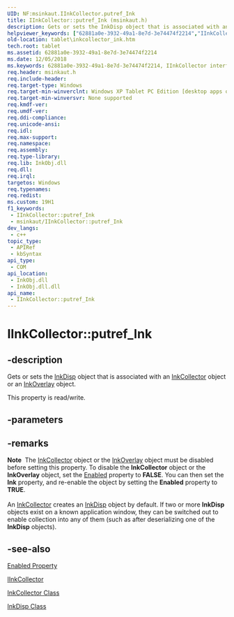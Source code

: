 ```yaml
---
UID: NF:msinkaut.IInkCollector.putref_Ink
title: IInkCollector::putref_Ink (msinkaut.h)
description: Gets or sets the InkDisp object that is associated with an InkCollector object or an InkOverlay object.
helpviewer_keywords: ["62881a0e-3932-49a1-8e7d-3e74474f2214","IInkCollector interface [Tablet PC]","Ink property","IInkCollector.Ink","IInkCollector.get_Ink","IInkCollector.putref_Ink","IInkCollector::Ink","IInkCollector::get_Ink","IInkCollector::putref_Ink","Ink property [Tablet PC]","Ink property [Tablet PC]","IInkCollector interface","InkCollector.get_Ink","get_Ink","msinkaut/IInkCollector::Ink","msinkaut/IInkCollector::get_Ink","msinkaut/IInkCollector::putref_Ink","putref_Ink","tablet.inkcollector_ink"]
old-location: tablet\inkcollector_ink.htm
tech.root: tablet
ms.assetid: 62881a0e-3932-49a1-8e7d-3e74474f2214
ms.date: 12/05/2018
ms.keywords: 62881a0e-3932-49a1-8e7d-3e74474f2214, IInkCollector interface [Tablet PC],Ink property, IInkCollector.Ink, IInkCollector.get_Ink, IInkCollector.putref_Ink, IInkCollector::Ink, IInkCollector::get_Ink, IInkCollector::putref_Ink, Ink property [Tablet PC], Ink property [Tablet PC],IInkCollector interface, InkCollector.get_Ink, get_Ink, msinkaut/IInkCollector::Ink, msinkaut/IInkCollector::get_Ink, msinkaut/IInkCollector::putref_Ink, putref_Ink, tablet.inkcollector_ink
req.header: msinkaut.h
req.include-header: 
req.target-type: Windows
req.target-min-winverclnt: Windows XP Tablet PC Edition [desktop apps only]
req.target-min-winversvr: None supported
req.kmdf-ver: 
req.umdf-ver: 
req.ddi-compliance: 
req.unicode-ansi: 
req.idl: 
req.max-support: 
req.namespace: 
req.assembly: 
req.type-library: 
req.lib: InkObj.dll
req.dll: 
req.irql: 
targetos: Windows
req.typenames: 
req.redist: 
ms.custom: 19H1
f1_keywords:
 - IInkCollector::putref_Ink
 - msinkaut/IInkCollector::putref_Ink
dev_langs:
 - c++
topic_type:
 - APIRef
 - kbSyntax
api_type:
 - COM
api_location:
 - InkObj.dll
 - InkObj.dll.dll
api_name:
 - IInkCollector::putref_Ink
---
```


# IInkCollector::putref_Ink


## -description

Gets or sets the <a href="/windows/desktop/tablet/inkdisp-class">InkDisp</a> object that is associated with an <a href="/windows/desktop/tablet/inkcollector-class">InkCollector</a> object or an <a href="/windows/desktop/tablet/inkoverlay-class">InkOverlay</a> object.



This property is read/write.

## -parameters

## -remarks

<div class="alert"><b>Note</b>  The <a href="/windows/desktop/tablet/inkcollector-class">InkCollector</a> object or the <a href="/windows/desktop/tablet/inkoverlay-class">InkOverlay</a> object must be disabled before setting this property. To disable the <b>InkCollector</b> object or the <b>InkOverlay</b> object, set the <a href="/windows/desktop/api/msinkaut/nf-msinkaut-iinkcollector-get_enabled">Enabled</a> property to <b>FALSE</b>. You can then set the <b>Ink</b> property, and re-enable the object by setting the <b>Enabled</b> property to <b>TRUE</b>.</div>
<div> </div>
An <a href="/windows/desktop/tablet/inkcollector-class">InkCollector</a> creates an <a href="/windows/desktop/tablet/inkdisp-class">InkDisp</a> object by default. If two or more <b>InkDisp</b> objects exist on a known application window, they can be switched out to enable collection into any of them (such as after deserializing one of the <b>InkDisp</b> objects).

## -see-also

<a href="/windows/desktop/api/msinkaut/nf-msinkaut-iinkcollector-get_enabled">Enabled Property</a>



<a href="https://msdn.microsoft.com/en-us/library/Mt846796(v=VS.85).aspx">IInkCollector</a>



<a href="/windows/desktop/tablet/inkcollector-class">InkCollector Class</a>



<a href="/windows/desktop/tablet/inkdisp-class">InkDisp Class</a>

